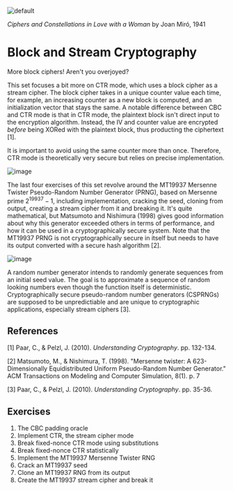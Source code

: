 ![default](https://github.com/andykeefe/andykeefe/assets/154836099/26dfbd98-e0fd-4acc-9f95-049a97328683)

_Ciphers and Constellations in Love with a Woman_ by Joan Miró, 1941


# Block and Stream Cryptography

More block ciphers! Aren't you overjoyed?

This set focuses a bit more on CTR mode, which uses a block cipher as a stream cipher. The block cipher takes in a unique counter value each time, for example, an increasing counter as a new block is computed, and an initialization vector that stays the same. A notable difference between CBC and CTR mode is that in CTR mode, the plaintext block isn't direct input to the encryption algorithm. Instead, the IV and counter value are encrypted _before_ being XORed with the plaintext block, thus producting the ciphertext [1]. 

It is important to avoid using the same counter more than once. Therefore, CTR mode is theoretically very secure but relies on precise implementation. 

![image](https://github.com/andykeefe/andykeefe/assets/154836099/27c50f8b-8262-4d62-b69a-19a897cb8f66)


The last four exercises of this set revolve around the MT19937 Mersenne Twister Pseudo-Random Number Generator (PRNG), based on Mersenne prime $`2^{19937} - 1`$, including implementation, cracking the seed, cloning from output, creating a stream cipher from it and breaking it. It's quite mathematical, but Matsumoto and Nishimura (1998) gives good information about why this generator exceeded others in terms of performance, and how it can be used in a cryptographically secure system. Note that the MT19937 PRNG is not cryptographically secure in itself but needs to have its output converted with a secure hash algorithm [2].

![image](https://github.com/andykeefe/andykeefe/assets/154836099/33c6e730-f57d-4afa-86db-75143511e27a)


A random number generator intends to randomly generate sequences from an initial seed value. The goal is to approximate a sequence of random looking numbers even though the function itself is deterministic. Cryptographically secure pseudo-random number generators (CSPRNGs) are supposed to be unpredictiable and are unique to cryptographic applications, especially stream ciphers [3]. 

## References

[1] Paar, C., & Pelzl, J. (2010). _Understanding Cryptography_. pp. 132-134.

[2] Matsumoto, M., & Nishimura, T. (1998). "Mersenne twister: A 623-Dimensionally Equidistributed Uniform Pseudo-Random Number Generator." ACM Transactions on Modeling and Computer Simulation, 8(1). p. 7

[3] Paar, C., & Pelzl, J. (2010). _Understanding Cryptography_. pp. 35-36.

## Exercises

1. The CBC padding oracle
2. Implement CTR, the stream cipher mode
3. Break fixed-nonce CTR mode using substitutions
4. Break fixed-nonce CTR statistically
5. Implement the MT19937 Mersenne Twister RNG
6. Crack an MT19937 seed
7. Clone an MT19937 RNG from its output
8. Create the MT19937 stream cipher and break it

